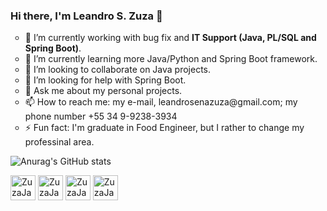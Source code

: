 <body>
  
  ### Hi there, I'm <b>Leandro S. Zuza</b> 👋 
  
<ul type="circle">
  <li> 🔭 I’m currently working with bug fix and <b>IT Support (Java, PL/SQL and Spring Boot)</b>. 
  <li> 🌱 I’m currently learning more Java/Python and Spring Boot framework.
  <li> 👯 I’m looking to collaborate on Java projects.
  <li> 🤔 I’m looking for help with Spring Boot.
  <li> 💬 Ask me about my personal projects.
   <li> 📫 How to reach me: my e-mail, leandrosenazuza@gmail.com; my phone number +55 34 9-9238-3934
  <li> ⚡ Fun fact: I'm graduate in Food Engineer, but I rather to change my professinal area. 
 </ul>

![Anurag's GitHub stats](https://github-readme-stats.vercel.app/api?username=leandrosenazuza&theme=dracula&show_icons=true)

<div>

  <img alight=center alt="ZuzaJava" height=40 width=40 src="https://cdn.jsdelivr.net/gh/devicons/devicon/icons/java/java-original.svg" />
  <img alight=center alt="ZuzaJava" height=40 width=40 src="https://cdn.jsdelivr.net/gh/devicons/devicon/icons/javascript/javascript-original.svg" />
  <img alight=center alt="ZuzaJava" height=40 width=40 src="https://cdn.jsdelivr.net/gh/devicons/devicon/icons/python/python-original-wordmark.svg" />
  <img alight=center alt="ZuzaJava" height=40 width=40 src="https://cdn.jsdelivr.net/gh/devicons/devicon/icons/postgresql/postgresql-original.svg" />              
</div>


</body>

